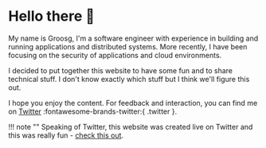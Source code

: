 # Hello there :wave:

My name is Groosg, I'm a software engineer with experience in building and
running applications and distributed systems. More recently, I have been
focusing on the security of applications and cloud environments.

I decided to put together this website to have some fun and to share technical
stuff. I don't know exactly which stuff but I think we'll figure this out.

I hope you enjoy the content. For feedback and interaction, you can find me
on [Twitter](https://twitter.com/gr00sg) :fontawesome-brands-twitter:{ .twitter }.

!!! note ""
    Speaking of Twitter, this website was created live on Twitter and this was really fun
    - [check this out](https://twitter.com/gr00sg/status/1558226720309780480).
